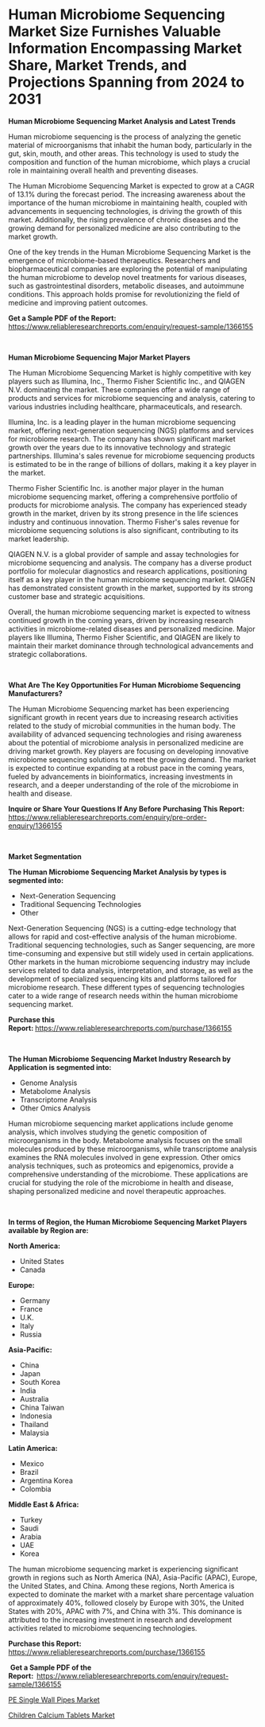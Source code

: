 <p><h1>Human Microbiome Sequencing Market Size Furnishes Valuable Information Encompassing Market Share, Market Trends, and Projections Spanning from 2024 to 2031</h1></p><p><strong>Human Microbiome Sequencing Market Analysis and Latest Trends</strong></p>
<p><p>Human microbiome sequencing is the process of analyzing the genetic material of microorganisms that inhabit the human body, particularly in the gut, skin, mouth, and other areas. This technology is used to study the composition and function of the human microbiome, which plays a crucial role in maintaining overall health and preventing diseases.</p><p>The Human Microbiome Sequencing Market is expected to grow at a CAGR of 13.1% during the forecast period. The increasing awareness about the importance of the human microbiome in maintaining health, coupled with advancements in sequencing technologies, is driving the growth of this market. Additionally, the rising prevalence of chronic diseases and the growing demand for personalized medicine are also contributing to the market growth.</p><p>One of the key trends in the Human Microbiome Sequencing Market is the emergence of microbiome-based therapeutics. Researchers and biopharmaceutical companies are exploring the potential of manipulating the human microbiome to develop novel treatments for various diseases, such as gastrointestinal disorders, metabolic diseases, and autoimmune conditions. This approach holds promise for revolutionizing the field of medicine and improving patient outcomes.</p></p>
<p><strong>Get a Sample PDF of the Report:&nbsp;</strong> <a href="https://www.reliableresearchreports.com/enquiry/request-sample/1366155">https://www.reliableresearchreports.com/enquiry/request-sample/1366155</a></p>
<p>&nbsp;</p>
<p><strong>Human Microbiome Sequencing Major Market Players</strong></p>
<p><p>The Human Microbiome Sequencing Market is highly competitive with key players such as Illumina, Inc., Thermo Fisher Scientific Inc., and QIAGEN N.V. dominating the market. These companies offer a wide range of products and services for microbiome sequencing and analysis, catering to various industries including healthcare, pharmaceuticals, and research.</p><p>Illumina, Inc. is a leading player in the human microbiome sequencing market, offering next-generation sequencing (NGS) platforms and services for microbiome research. The company has shown significant market growth over the years due to its innovative technology and strategic partnerships. Illumina's sales revenue for microbiome sequencing products is estimated to be in the range of billions of dollars, making it a key player in the market.</p><p>Thermo Fisher Scientific Inc. is another major player in the human microbiome sequencing market, offering a comprehensive portfolio of products for microbiome analysis. The company has experienced steady growth in the market, driven by its strong presence in the life sciences industry and continuous innovation. Thermo Fisher's sales revenue for microbiome sequencing solutions is also significant, contributing to its market leadership.</p><p>QIAGEN N.V. is a global provider of sample and assay technologies for microbiome sequencing and analysis. The company has a diverse product portfolio for molecular diagnostics and research applications, positioning itself as a key player in the human microbiome sequencing market. QIAGEN has demonstrated consistent growth in the market, supported by its strong customer base and strategic acquisitions.</p><p>Overall, the human microbiome sequencing market is expected to witness continued growth in the coming years, driven by increasing research activities in microbiome-related diseases and personalized medicine. Major players like Illumina, Thermo Fisher Scientific, and QIAGEN are likely to maintain their market dominance through technological advancements and strategic collaborations.</p></p>
<p>&nbsp;</p>
<p><strong>What Are The Key Opportunities For Human Microbiome Sequencing Manufacturers?</strong></p>
<p><p>The Human Microbiome Sequencing market has been experiencing significant growth in recent years due to increasing research activities related to the study of microbial communities in the human body. The availability of advanced sequencing technologies and rising awareness about the potential of microbiome analysis in personalized medicine are driving market growth. Key players are focusing on developing innovative microbiome sequencing solutions to meet the growing demand. The market is expected to continue expanding at a robust pace in the coming years, fueled by advancements in bioinformatics, increasing investments in research, and a deeper understanding of the role of the microbiome in health and disease.</p></p>
<p><strong>Inquire or Share Your Questions If Any Before Purchasing This Report:</strong> <a href="https://www.reliableresearchreports.com/enquiry/pre-order-enquiry/1366155">https://www.reliableresearchreports.com/enquiry/pre-order-enquiry/1366155</a></p>
<p>&nbsp;</p>
<p><strong>Market Segmentation</strong></p>
<p><strong>The Human Microbiome Sequencing Market Analysis by types is segmented into:</strong></p>
<p><ul><li>Next-Generation Sequencing</li><li>Traditional Sequencing Technologies</li><li>Other</li></ul></p>
<p><p>Next-Generation Sequencing (NGS) is a cutting-edge technology that allows for rapid and cost-effective analysis of the human microbiome. Traditional sequencing technologies, such as Sanger sequencing, are more time-consuming and expensive but still widely used in certain applications. Other markets in the human microbiome sequencing industry may include services related to data analysis, interpretation, and storage, as well as the development of specialized sequencing kits and platforms tailored for microbiome research. These different types of sequencing technologies cater to a wide range of research needs within the human microbiome sequencing market.</p></p>
<p><strong>Purchase this Report:&nbsp;</strong><a href="https://www.reliableresearchreports.com/purchase/1366155">https://www.reliableresearchreports.com/purchase/1366155</a></p>
<p>&nbsp;</p>
<p><strong>The Human Microbiome Sequencing Market Industry Research by Application is segmented into:</strong></p>
<p><ul><li>Genome Analysis</li><li>Metabolome Analysis</li><li>Transcriptome Analysis</li><li>Other Omics Analysis</li></ul></p>
<p><p>Human microbiome sequencing market applications include genome analysis, which involves studying the genetic composition of microorganisms in the body. Metabolome analysis focuses on the small molecules produced by these microorganisms, while transcriptome analysis examines the RNA molecules involved in gene expression. Other omics analysis techniques, such as proteomics and epigenomics, provide a comprehensive understanding of the microbiome. These applications are crucial for studying the role of the microbiome in health and disease, shaping personalized medicine and novel therapeutic approaches.</p></p>
<p>&nbsp;</p>
<p><strong>In terms of Region, the Human Microbiome Sequencing Market Players available by Region are:</strong></p>
<p>
    <p> <strong> North America: </strong>
        <ul>
            <li>United States</li>
            <li>Canada</li>
        </ul>
        </p> 
    <p> <strong> Europe: </strong>
        <ul>
            <li>Germany</li>
            <li>France</li>
            <li>U.K.</li>
            <li>Italy</li>
            <li>Russia</li>
        </ul>
        </p> 
    <p> <strong> Asia-Pacific: </strong>
        <ul>
            <li>China</li>
            <li>Japan</li>
            <li>South Korea</li>
            <li>India</li>
            <li>Australia</li>
            <li>China Taiwan</li>
            <li>Indonesia</li>
            <li>Thailand</li>
            <li>Malaysia</li>
        </ul>
        </p> 
    <p> <strong> Latin America: </strong>
        <ul>
            <li>Mexico</li>
            <li>Brazil</li>
            <li>Argentina Korea</li>
            <li>Colombia</li>
        </ul>
        </p> 
    <p> <strong> Middle East & Africa: </strong>
        <ul>
            <li>Turkey</li>
            <li>Saudi</li>
            <li>Arabia</li>
            <li>UAE</li>
            <li>Korea</li>
        </ul>
    </p>
    </p>
<p><p>The human microbiome sequencing market is experiencing significant growth in regions such as North America (NA), Asia-Pacific (APAC), Europe, the United States, and China. Among these regions, North America is expected to dominate the market with a market share percentage valuation of approximately 40%, followed closely by Europe with 30%, the United States with 20%, APAC with 7%, and China with 3%. This dominance is attributed to the increasing investment in research and development activities related to microbiome sequencing technologies.</p></p>
<p><strong>Purchase this Report: </strong><a href="https://www.reliableresearchreports.com/purchase/1366155">https://www.reliableresearchreports.com/purchase/1366155</a></p>
<p>&nbsp;<strong>Get a Sample PDF of the Report:&nbsp;&nbsp;</strong><a href="https://www.reliableresearchreports.com/enquiry/request-sample/1366155">https://www.reliableresearchreports.com/enquiry/request-sample/1366155</a></p>
<p><strong></strong></p>
<p><p><a href="https://issuu.com/reportprime-2/docs/pe-single-wall-pipes-market-size-2030.pptx">PE Single Wall Pipes Market</a></p><p><a href="https://issuu.com/reportprime-2/docs/children-calcium-tablets-market-size-2030.pptx">Children Calcium Tablets Market</a></p></p>